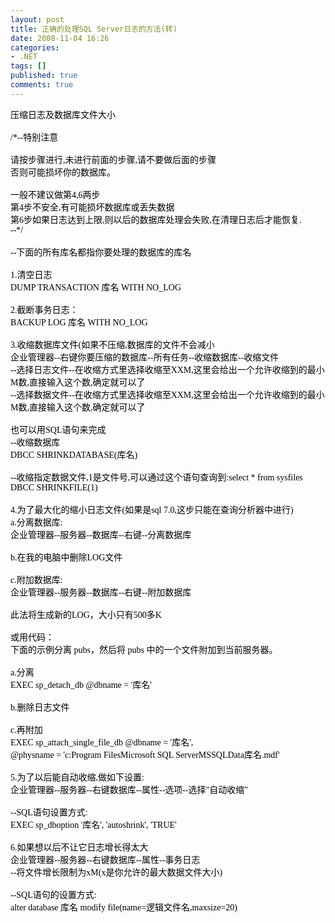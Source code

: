 ```yaml
---
layout: post
title: 正确的处理SQL Server日志的方法(转)
date: 2008-11-04 16:26
categories:
- .NET
tags: []
published: true
comments: true
---
```

<p><span style="color:#3366ff;font-family:宋体;"><span style="color:red;"><span style="color:#000000;"><span style="color:#000000;">压缩日志及数据库文件大小<br />
<br />
/*--特别注意<br />
<br />
请按步骤进行,未进行前面的步骤,请不要做后面的步骤<br />
否则可能损坏你的数据库。<br />
<br />
一般不建议做第4,6两步<br />
第4步不安全,有可能损坏数据库或丢失数据<br />
第6步如果日志达到上限,则以后的数据库处理会失败,在清理日志后才能恢复.<br />
--*/<br />
<br />
--下面的所有库名都指你要处理的数据库的库名<br />
<br />
1.清空日志<br />
DUMP TRANSACTION 库名 WITH NO_LOG&#160;<br />
<br />
2.截断事务日志：<br />
BACKUP LOG 库名 WITH NO_LOG<br />
<br />
3.收缩数据库文件(如果不压缩,数据库的文件不会减小<br />
企业管理器--右键你要压缩的数据库--所有任务--收缩数据库--收缩文件<br />
--选择日志文件--在收缩方式里选择收缩至XXM,这里会给出一个允许收缩到的最小M数,直接输入这个数,确定就可以了<br />
--选择数据文件--在收缩方式里选择收缩至XXM,这里会给出一个允许收缩到的最小M数,直接输入这个数,确定就可以了<br />
<br />
也可以用SQL语句来完成<br />
--收缩数据库<br />
DBCC SHRINKDATABASE(库名)<br />
<br />
--收缩指定数据文件,1是文件号,可以通过这个语句查询到:select * from sysfiles<br />
DBCC SHRINKFILE(1)<br />
<br />
4.为了最大化的缩小日志文件(如果是sql 7.0,这步只能在查询分析器中进行)<br />
a.分离数据库:<br />
企业管理器--服务器--数据库--右键--分离数据库<br />
<br />
b.在我的电脑中删除LOG文件<br />
<br />
c.附加数据库:<br />
企业管理器--服务器--数据库--右键--附加数据库<br />
<br />
此法将生成新的LOG，大小只有500多K<br />
<br />
或用代码：&#160;<br />
下面的示例分离 pubs，然后将 pubs 中的一个文件附加到当前服务器。<br />
<br />
a.分离<br />
EXEC sp_detach_db @dbname = '库名'<br />
<br />
b.删除日志文件<br />
<br />
c.再附加<br />
EXEC sp_attach_single_file_db @dbname = '库名',&#160;<br />
@physname = 'c:Program FilesMicrosoft SQL ServerMSSQLData库名.mdf'<br />
<br />
5.为了以后能自动收缩,做如下设置:<br />
企业管理器--服务器--右键数据库--属性--选项--选择"自动收缩"<br />
<br />
--SQL语句设置方式:<br />
EXEC sp_dboption '库名', 'autoshrink', 'TRUE'<br />
<br />
6.如果想以后不让它日志增长得太大<br />
企业管理器--服务器--右键数据库--属性--事务日志<br />
--将文件增长限制为xM(x是你允许的最大数据文件大小)<br />
<br />
--SQL语句的设置方式:<br />
alter database 库名 modify file(name=逻辑文件名,maxsize=20)</span></span></span></span></p>
